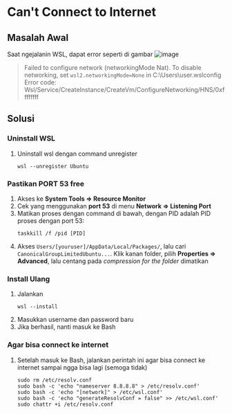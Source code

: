 # Can't Connect to Internet

## Masalah Awal
Saat ngejalanin WSL, dapat error seperti di gambar 
![image](https://github.com/PinKevin/Resolve-Any-Problem/assets/85545297/634d704a-2e6d-437f-bda0-f2b3375cf008)

> Failed to configure network (networkingMode Nat). To disable networking, set `wsl2.networkingMode=None` in C:\Users\user\.wslconfig
Error code: Wsl/Service/CreateInstance/CreateVm/ConfigureNetworking/HNS/0xffffffff

## Solusi
### Uninstall WSL
1. Uninstall wsl dengan command unregister
   ```
   wsl --unregister Ubuntu
   ```
   
### Pastikan PORT 53 free
1. Akses ke **System Tools => Resource Monitor**
2. Cek yang menggunakan **port 53** di menu **Network => Listening Port**
3. Matikan proses dengan command di bawah, dengan PID adalah PID proses dengan port 53:
   ```
   taskkill /f /pid [PID]
   ```
4. Akses `Users/[youruser]/AppData/Local/Packages/`, lalu cari `CanonicalGroupLimitedUbuntu...`. Klik kanan folder, pilih **Properties => Advanced**, lalu centang pada *compression for the folder* dimatikan

### Install Ulang
1. Jalankan
   ```
   wsl --install
   ```
3. Masukkan username dan password baru
4. Jika berhasil, nanti masuk ke Bash

### Agar bisa connect ke internet
1. Setelah masuk ke Bash, jalankan perintah ini agar bisa connect ke internet sampai ngga bisa lagi (semoga tidak)
   ```
   sudo rm /etc/resolv.conf
   sudo bash -c 'echo "nameserver 8.8.8.8" > /etc/resolv.conf'
   sudo bash -c 'echo "[network]" > /etc/wsl.conf'
   sudo bash -c 'echo "generateResolvConf = false" >> /etc/wsl.conf'
   sudo chattr +i /etc/resolv.conf
   ```
